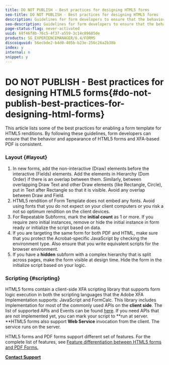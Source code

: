 ```yaml
---
title: DO NOT PUBLISH - Best practices for designing HTML5 forms
seo-title: DO NOT PUBLISH - Best practices for designing HTML5 forms
description: Guidelines for form developers to ensure that the behavior and appearance of HTML5 forms and XFA-based PDF is consistent.
seo-description: Guidelines for form developers to ensure that the behavior and appearance of HTML5 forms and XFA-based PDF is consistent.
page-status-flag: never-activated
uuid: 68f46f8b-76c5-4f37-a559-3c14c09605de
products: SG_EXPERIENCEMANAGER/6.4/FORMS
discoiquuid: 56ecbde2-b4d0-405b-b23e-256c26a2b38b
index: y
internal: n
snippet: y
---
```


# DO NOT PUBLISH - Best practices for designing HTML5 forms{#do-not-publish-best-practices-for-designing-html-forms}

This article lists some of the best practices for enabling a form template for HTML5 renditions. By following these guidelines, form developers can ensure that the behavior and appearance of HTML5 forms and XFA-based PDF is consistent.

### Layout {#layout}

1. In new forms, add the non-interactive (Draw) elements before the interactive (Fields) elements. Add the elements in Hierarchy (Dom Order) if there is an overlap between them. Similarly, between overlapping Draw Text and other Draw elements (like Rectangle, Circle), put in Text after Rectangle so that it is visible. Avoid any overlap between Draw and Field.
1. HTML5 rendition of Form Template does not embed any fonts. Avoid using fonts that you do not expect on your client computers or you risk a not so optimum rendition on the client devices.
1. For Repeatable Subforms, mark the **initial count** as 1 or more. If you require zero initial instances, remove or hide the initial instance in form ready or initialize the script based on data.
1. If you are targeting the same form for both PDF and HTML, make sure that you protect the Acrobat-specific JavaScript by checking the environment type. Also ensure that you write equivalent scripts for the browser environment.
1. If you have a **hidden** subform with a complex hierarchy that is split across pages, make the form visible at design time. Hide the form in the initialize script based on your logic.

### Scripting {#scripting}

HTML5 forms contain a client-side XFA scripting library that supports form logic execution in both the scripting languages that the Adobe XFA Implementation supports: JavaScript and FormCalc. This library includes implementation for most of the commonly used APIs on the **client side**. The list of supported APIs and Events can be found [here](../../../forms/using/scripting-support.md). If you need APIs that are not implemented yet, you can mark your script to **run at server. **HTML5 forms also support **Web Service** invocation from the client. The service runs on the server.

HTML5 forms and PDF forms support different set of features. For the complete list of features, see [Feature differentiation between HTML5 forms and PDF Forms.](../../../forms/using/feature-differentiation-html5-forms-pdf-forms.md)

[**Contact Support**](https://www.adobe.com/account/sign-in.supportportal.html)

<!--
<related-links>
<a href="../../../forms/using/wip/best-practices-design-html5-forms.md">Best practices to design a Mobile form</a>
<a href="../../../forms/using/preview-xdp-forms-html.md">Previewing your XDP form in HTML</a>
<a href="../../../forms/using/scribble-signature.md">Using Scribble Signature</a>
<a href="../../../forms/using/rendering-form-template.md">Rendering Form Template</a>
<a href="../../../forms/using/designing-form-template.md">Designing form templates</a>
</related-links>
-->

